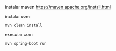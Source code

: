 instalar maven
https://maven.apache.org/install.html

instalar com
```bash
mvn clean install
```

executar com
```bash
mvn spring-boot:run
```